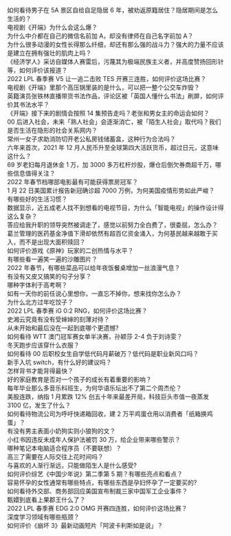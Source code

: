 如何看待男子在 5A 景区自给自足隐居 6 年，被劝返原籍居住？隐居期间是怎么生活的？  
电视剧《开端》为什么会这么爆？  
为什么中介都在自己的微信名前加 A，却没有律师在自己名字前加 A？  
为什么很多动漫的女性长得那么纤细，却还有那么强的战斗力？强大的力量不应该是建立在拥有强壮的肌肉上吗？  
《经济学人》采访自媒体人赛雷后，污蔑其为极端民族主义者，并高度赞扬回形针等，如何评价该报道？  
2022 LPL 春季赛 V5 让一追二击败 TES 开赛三连胜，如何评价这场比赛？  
电视剧《开端》里那个高压锅里装的是什么，可以把一整个公交车炸毁？  
英籍演员张铁林直播带货书法作品，评论区被「英国人懂什么书法」刷屏，如何评价其书法水平？  
《开端》接下来的剧情会按照 14 集预告走吗？老张和男女主的命运会如何？  
00 后进入社会，未来「熟人社会」会逐渐消亡，被「陌生人社会」取代吗？我们是否生活在隐形的社会关系网内？  
常州一女子求助消防切开老公私房钱储蓄盒，这种行为合法吗？  
六年来首次，2021 年 12 月人民币升至全球第四大活跃货币，超过日元，这意味这什么？  
69 岁老妇每月退休金 1 万，加 3000 多万杠杆炒股，爆仓后倒欠券商超千万，哪些信息值得关注？  
2022 年春节档哪部电影最有可能获得票房冠军？  
1 月 22 日美国累计报告新冠确诊超 7000 万例，为何美国疫情形势如此严峻？  
有哪些好的生活习惯？  
数据显示，近五成老人找不到想看的电视节目，为什么「智能电视」的操作设计得这么复杂？  
答应给我升职的领导突然被调走了，感觉以前努力全白费了，很委屈，怎么办？  
葛兰管理的医药基金净值下滑却依然有超百亿资金涌入，为何基民越来越敢于买入，而不是出现大面积赎回？  
如何评价游戏《原神》玩家的二创热情与水平？  
有哪些看一遍笑一遍的沙雕图片？  
2022 年春节，有哪些菜品可以给年夜饭餐桌增加一丝浪漫气息？  
有没有又皮又搞笑的句子分享？  
哪种字体利于高考啊？  
如有一天你的前任说心里想你，一直忘不掉你，想来找你怎么办？  
为什么北方过年吃饺子？  
2022 LPL 春季赛 iG 0:2 RNG，如何评价这场比赛？  
史湘云究竟有没有受婶婶的刻薄对待？  
从未开始和最后没在一起到底哪个更遗憾?  
如何看待 WTT 澳门冠军赛女单半决赛，孙颖莎 2-4 负于刘诗雯？  
冬天跑步应该穿什么衣服？  
如何看待 00 后职校女生自学低代码月薪破万？低代码是职业新风口吗？  
新手入坑 switch，有什么好的建议吗？  
怎样背书才能背得最快？  
好的家庭教育是否对一个孩子的成长有着重要的影响？  
每年毕业那么多音乐科班生，为何华语乐坛出不了第二个周杰伦？  
美股连跌，纳指 1 月累跌 12% 创五十年来最差开局，科技巨头市值一夜蒸发 3100 亿，发生了什么？  
如何看待物流公司为呼吁快递箱回收，建 2 万平鸡蛋仓用以消费者「纸箱换鸡蛋」？  
有没有男主表面小奶狗实则小狼狗的文？  
小红书因违反未成年人保护法被罚 30 万，给企业带来哪些警示？  
哪种笔记本电脑适合程序员（不要联想）？  
高三了需要在人际交往上花时间吗？  
与喜欢的人渐行渐远，只能做陌生人是什么感受?  
如何评价综艺《中国少年说》第二季第 5 期？有哪些亮点和看点？  
容易怀孕的女性通常有哪些特点，有哪些东西是孕妇怀孕了一定要买的?  
如何看待外交部、商务部回应美国宣布制裁三家中国军工企业事件？  
甄嬛到底看上果郡王什么了？  
2022 LPL 春季赛 EDG 2:0 OMG 开赛四连胜，如何评价这场比赛？  
深度学习领域有哪些瓶颈？  
如何评价《崩坏 3》最新动画短片「阿波卡利斯如是说」？  
